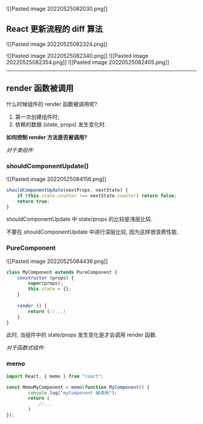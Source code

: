 ![[Pasted image 20220525082030.png]]


## React 更新流程的 diff 算法

![[Pasted image 20220525082324.png]]

![[Pasted image 20220525082340.png]]
![[Pasted image 20220525082354.png]]
![[Pasted image 20220525082405.png]]


---
## render 函数被调用

什么时候组件的 render 函数被调用呢?

1. 第一次创建组件时;
2. 依赖的数据 (state, props) 发生变化时.

**如何控制 render 方法是否被调用?**

*对于类组件:*

### shouldComponentUpdate()

![[Pasted image 20220525084156.png]]

```js
shouldComponentUpdate(nextProps, nextState) {
	if (this.state.counter !== nextState.counter) return false;
	return true;
}
```

shouldComponentUpdate 中 state/props 的比较是浅层比较.

不要在 shouldComponentUpdate 中进行深层比较, 因为这样很浪费性能.


### PureComponent

![[Pasted image 20220525084436.png]]

```js
class MyComponent extends PureComponent {
	constructor (props) {
		super(props);
		this.state = {};
	}
	
	render () {
		return (//,,,)
	}
}
```

此时, 当组件中的 state/props 发生变化是才会调用 render 函数.

*对于函数式组件:*


### memo

```js
import React, { memo } from "react";

const MemoMyComponent = memo(function MyComponent() {
		console.log("myComponent 被调用");
		return (
			//...		
		)
});
```